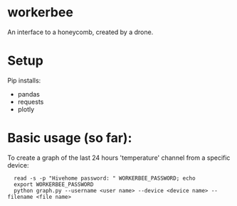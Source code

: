 # workerbee
An interface to a honeycomb, created by a drone.

# Setup

Pip installs:
 * pandas
 * requests
 * plotly

# Basic usage (so far):

To create a graph of the last 24 hours 'temperature' channel from a specific device:

```
  read -s -p "Hivehome password: " WORKERBEE_PASSWORD; echo
  export WORKERBEE_PASSWORD
  python graph.py --username <user name> --device <device name> --filename <file name>
```
